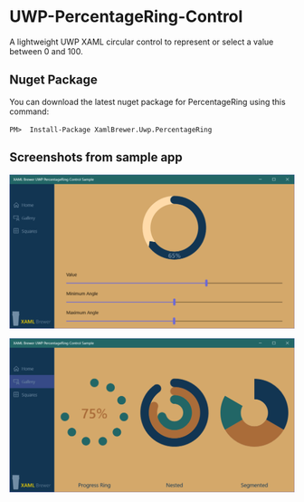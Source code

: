 # UWP-PercentageRing-Control
A lightweight UWP XAML circular control to represent or select a value between 0 and 100.

## Nuget Package
You can download the latest nuget package for PercentageRing using this command:

`PM>  Install-Package XamlBrewer.Uwp.PercentageRing`

## Screenshots from sample app

![Default Control](Assets/PercentageRing.png?raw=true "Default Control")
 
![Advanced Usage](Assets/Gallery.png?raw=true "Advanced Usage")
